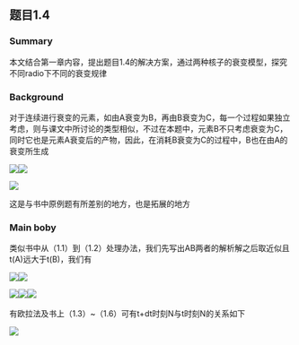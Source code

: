 ## 题目1.4
### Summary
本文结合第一章内容，提出题目1.4的解决方案，通过两种核子的衰变模型，探究不同radio下不同的衰变规律
### Background
对于连续进行衰变的元素，如由A衰变为B，再由B衰变为C，每一个过程如果独立考虑，则与课文中所讨论的类型相似，不过在本题中，元素B不只考虑衰变为C，同时它也是元素A衰变后的产物，因此，在消耗B衰变为C的过程中，B也在由A的衰变所生成

![](http://latex.codecogs.com/gif.latex?\frac{d}{dx}N_{A}=)![](http://latex.codecogs.com/gif.latex?\frac{-N_{A}}{t_{A}})

![](http://latex.codecogs.com/gif.latex?\frac{d}{dx}N_{B}=\frac{N_{A}}{t_{A}}-\frac{N_{B}}{t_{B}})

这是与书中原例题有所差别的地方，也是拓展的地方
### Main boby
类似书中从（1.1）到（1.2）处理办法，我们先写出AB两者的解析解之后取近似且t(A)远大于t(B)，我们有

![](http://latex.codecogs.com/gif.latex?\.N_{A})![](http://latex.codecogs.com/gif.latex?\=N_{A}(0)\*e^{-T/t})

![](http://latex.codecogs.com/gif.latex?\.N_{B})![](http://latex.codecogs.com/gif.latex?\=N_{A}(0)\*e^{-T/t})![](http://latex.codecogs.com/gif.latex?\frac{t_{B}}{t_{A}-t_{B}})
 
 
 有欧拉法及书上（1.3）~（1.6）可有t+dt时刻N与t时刻N的关系如下

![](http://latex.codecogs.com/gif.latex?\.N_{A}(T+dT))
